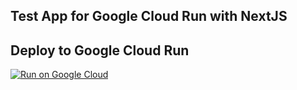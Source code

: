 ## Test App for Google Cloud Run with NextJS

## Deploy to Google Cloud Run

[![Run on Google Cloud](https://deploy.cloud.run/button.svg)](https://deploy.cloud.run)
